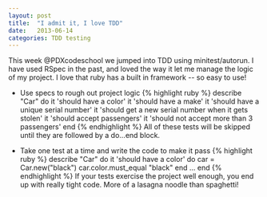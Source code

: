 ```yaml
---
layout: post
title:  "I admit it, I love TDD"
date:   2013-06-14
categories: TDD testing
---
```

This week @PDXcodeschool we jumped into TDD using minitest/autorun. I have
used RSpec in the past, and loved the way it let me manage the logic of my project.
I love that ruby has a built in framework -- so easy to use!

* Use specs to rough out project logic
{% highlight ruby %}
describe "Car" do
  it 'should have a color'
  it 'should have a make'
  it 'should have a unique serial number'
  it 'should get a new serial number when it gets stolen'
  it 'should accept passengers'
  it 'should not accept more than 3 passengers'
end
{% endhighlight %}
All of these tests will be skipped until they are followed by a do...end block.

* Take one test at a time and write the code to make it pass
{% highlight ruby %}
describe "Car" do
  it 'should have a color' do
    car = Car.new("black")
    car.color.must_equal "black"
  end
  ...
end
{% endhighlight %}
If your tests exercise the project well enough, you end up with really tight code.
More of a lasagna noodle than spaghetti!